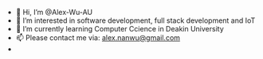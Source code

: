 - 👋 Hi, I’m @Alex-Wu-AU
- 👀 I’m interested in software development, full stack development and IoT
- 🌱 I’m currently learning Computer Ccience in Deakin University
- 📫 Please contact me via: alex.nanwu@gmail.com
- 

<!---
Alex-Wu-AU/Alex-Wu-AU is a ✨ special ✨ repository because its `README.md` (this file) appears on your GitHub profile.
You can click the Preview link to take a look at your changes.
--->
